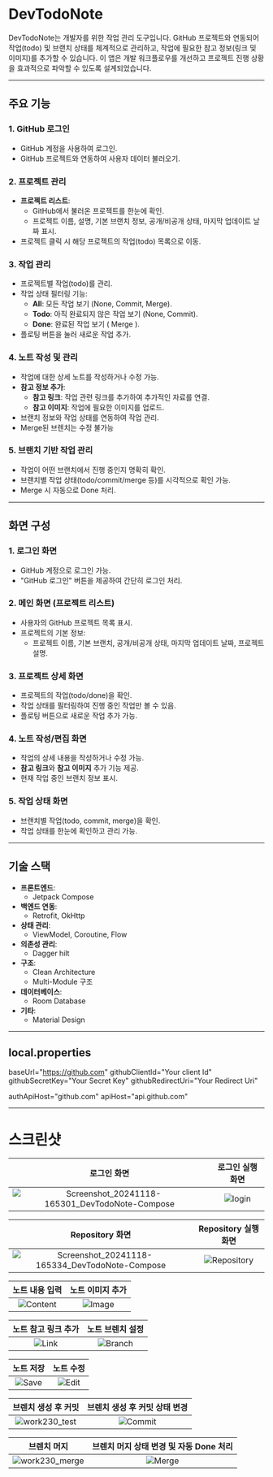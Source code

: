 # **DevTodoNote**

DevTodoNote는 개발자를 위한 작업 관리 도구입니다. GitHub 프로젝트와 연동되어 작업(todo) 및 브랜치 상태를 체계적으로 관리하고, 작업에 필요한 참고 정보(링크 및 이미지)를 추가할 수 있습니다. 이 앱은 개발 워크플로우를 개선하고 프로젝트 진행 상황을 효과적으로 파악할 수 있도록 설계되었습니다.

---

## **주요 기능**

### 1. **GitHub 로그인**
- GitHub 계정을 사용하여 로그인.
- GitHub 프로젝트와 연동하여 사용자 데이터 불러오기.

### 2. **프로젝트 관리**
- **프로젝트 리스트**:
  - GitHub에서 불러온 프로젝트를 한눈에 확인.
  - 프로젝트 이름, 설명, 기본 브랜치 정보, 공개/비공개 상태, 마지막 업데이트 날짜 표시.
- 프로젝트 클릭 시 해당 프로젝트의 작업(todo) 목록으로 이동.

### 3. **작업 관리**
- 프로젝트별 작업(todo)를 관리.
- 작업 상태 필터링 기능:
  - **All**: 모든 작업 보기 (None, Commit, Merge).
  - **Todo**: 아직 완료되지 않은 작업 보기 (None, Commit).
  - **Done**: 완료된 작업 보기 ( Merge ).
- 플로팅 버튼을 눌러 새로운 작업 추가.

### 4. **노트 작성 및 관리**
- 작업에 대한 상세 노트를 작성하거나 수정 가능.
- **참고 정보 추가**:
  - **참고 링크**: 작업 관련 링크를 추가하여 추가적인 자료를 연결.
  - **참고 이미지**: 작업에 필요한 이미지를 업로드.
- 브랜치 정보와 작업 상태를 연동하여 작업 관리.
- Merge된 브렌치는 수정 불가능

### 5. **브랜치 기반 작업 관리**
- 작업이 어떤 브랜치에서 진행 중인지 명확히 확인.
- 브랜치별 작업 상태(todo/commit/merge 등)를 시각적으로 확인 가능.
- Merge 시 자동으로 Done 처리.

---

## **화면 구성**

### **1. 로그인 화면**
- GitHub 계정으로 로그인 가능.
- "GitHub 로그인" 버튼을 제공하여 간단히 로그인 처리.

### **2. 메인 화면 (프로젝트 리스트)**
- 사용자의 GitHub 프로젝트 목록 표시.
- 프로젝트의 기본 정보:
  - 프로젝트 이름, 기본 브랜치, 공개/비공개 상태, 마지막 업데이트 날짜, 프로젝트 설명.

### **3. 프로젝트 상세 화면**
- 프로젝트의 작업(todo/done)을 확인.
- 작업 상태를 필터링하여 진행 중인 작업만 볼 수 있음.
- 플로팅 버튼으로 새로운 작업 추가 가능.

### **4. 노트 작성/편집 화면**
- 작업의 상세 내용을 작성하거나 수정 가능.
- **참고 링크**와 **참고 이미지** 추가 기능 제공.
- 현재 작업 중인 브랜치 정보 표시.

### **5. 작업 상태 화면**
- 브랜치별 작업(todo, commit, merge)을 확인.
- 작업 상태를 한눈에 확인하고 관리 가능.

---

## **기술 스택**

- **프론트엔드**:
  - Jetpack Compose
- **백엔드 연동**:
  - Retrofit, OkHttp
- **상태 관리**:
  - ViewModel, Coroutine, Flow
- **의존성 관리**:
  - Dagger hilt
- **구조**:
  - Clean Architecture
  - Multi-Module 구조
- **데이터베이스**:
  - Room Database
- **기타**:
  - Material Design
 
---

## **local.properties**

baseUrl="https://github.com"
githubClientId="Your client Id"
githubSecretKey="Your Secret Key"
githubRedirectUri="Your Redirect Uri"

authApiHost="github.com"
apiHost="api.github.com"

---

# **스크린샷**

|로그인 화면|로그인 실행 화면|
|:---:|:---:|
|![Screenshot_20241118-165301_DevTodoNote-Compose](https://github.com/user-attachments/assets/d84d6d50-e9d9-47d0-bba3-a0efdf33dcf4)|![login](https://github.com/user-attachments/assets/759188ce-2953-4921-a99e-da79bd874c29)|



|Repository 화면|Repository 실행 화면|
|:---:|:---:|
|![Screenshot_20241118-165334_DevTodoNote-Compose](https://github.com/user-attachments/assets/4bac0602-e410-4791-85e8-bd9d496158b3)|![Repository](https://github.com/user-attachments/assets/f276424e-2276-44f3-9480-0ded094e8856)|


|노트 내용 입력|노트 이미지 추가|
|:---:|:---:|
|![Content](https://github.com/user-attachments/assets/211bb399-cd51-40f1-b580-4c9cd8cadcfc)|![Image](https://github.com/user-attachments/assets/e5477448-a8e2-4716-aa4b-5b52372b1022)|


|노트 참고 링크 추가|노트 브렌치 설정|
|:---:|:---:|
|![Link](https://github.com/user-attachments/assets/aaae4c5f-f8ed-459c-b79f-ade7650e3413)|![Branch](https://github.com/user-attachments/assets/297014b0-79a0-4892-8cb7-50cae920d5b7)|


|노트 저장|노트 수정|
|:---:|:---:|
|![Save](https://github.com/user-attachments/assets/606aa3d3-8ffa-457a-be4d-ec0350ee4ebd)|![Edit](https://github.com/user-attachments/assets/b5c7e110-1d77-4998-9916-06934d1c58e8)|


|브렌치 생성 후 커밋|브렌치 생성 후 커밋 상태 변경|
|:---:|:---:|
|![work230_test](https://github.com/user-attachments/assets/3de23e8d-440c-4fbb-9924-3909a3f054da)|![Commit](https://github.com/user-attachments/assets/2ae766eb-e5b6-4803-adfd-82db0f2d22b9)|


|브렌치 머지|브렌치 머지 상태 변경 및 자동 Done 처리|
|:---:|:---:|
![work230_merge](https://github.com/user-attachments/assets/5f743887-7895-4450-8cd9-056328fcaaca)|![Merge](https://github.com/user-attachments/assets/d6f4f371-6e4b-488e-b87a-c87c4cbe4c8c)|
